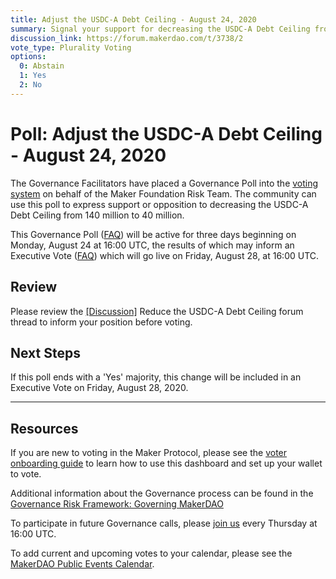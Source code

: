 ```yaml
---
title: Adjust the USDC-A Debt Ceiling - August 24, 2020
summary: Signal your support for decreasing the USDC-A Debt Ceiling from 140 million to 40 million.
discussion_link: https://forum.makerdao.com/t/3738/2
vote_type: Plurality Voting
options:
  0: Abstain
  1: Yes
  2: No
---
```


# Poll: Adjust the USDC-A Debt Ceiling - August 24, 2020

The Governance Facilitators have placed a Governance Poll into the [voting system](https://vote.makerdao.com/polling) on behalf of the Maker Foundation Risk Team. The community can use this poll to express support or opposition to decreasing the USDC-A Debt Ceiling from 140 million to 40 million.

This Governance Poll ([FAQ](https://community-development.makerdao.com/governance/governance#is-there-more-than-one-type-of-vote)) will be active for three days beginning on Monday, August 24 at 16:00 UTC, the results of which may inform an Executive Vote ([FAQ](https://community-development.makerdao.com/governance/governance#what-is-continuous-approval-voting)) which will go live on Friday, August 28, at 16:00 UTC.

## Review

Please review the [[Discussion]](https://forum.makerdao.com/t/3738/2) Reduce the USDC-A Debt Ceiling forum thread to inform your position before voting.

## Next Steps

If this poll ends with a 'Yes' majority, this change will be included in an Executive Vote on Friday, August 28, 2020.

---

## Resources

If you are new to voting in the Maker Protocol, please see the [voter onboarding guide](https://community-development.makerdao.com/onboarding/voter-onboarding) to learn how to use this dashboard and set up your wallet to vote.

Additional information about the Governance process can be found in the [Governance Risk Framework: Governing MakerDAO](https://community-development.makerdao.com/governance/governance-risk-framework)

To participate in future Governance calls, please [join us](https://community-development.makerdao.com/governance/governance-and-risk-meetings) every Thursday at 16:00 UTC.

To add current and upcoming votes to your calendar, please see the [MakerDAO Public Events Calendar](https://calendar.google.com/calendar/embed?src=makerdao.com_3efhm2ghipksegl009ktniomdk%40group.calendar.google.com&ctz=America%2FLos_Angeles).
